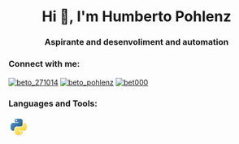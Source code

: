 <h1 align="center">Hi 👋, I'm Humberto Pohlenz</h1>
<h3 align="center">Aspirante and desenvoliment and automation</h3>

<h3 align="left">Connect with me:</h3>
<p align="left">
<a href="https://twitter.com/beto_271014" target="blank"><img align="center" src="https://raw.githubusercontent.com/rahuldkjain/github-profile-readme-generator/master/src/images/icons/Social/twitter.svg" alt="beto_271014" height="30" width="40" /></a>
<a href="https://instagram.com/beto_pohlenz" target="blank"><img align="center" src="https://raw.githubusercontent.com/rahuldkjain/github-profile-readme-generator/master/src/images/icons/Social/instagram.svg" alt="beto_pohlenz" height="30" width="40" /></a>
<a href="https://discord.gg/bet000" target="blank"><img align="center" src="https://raw.githubusercontent.com/rahuldkjain/github-profile-readme-generator/master/src/images/icons/Social/discord.svg" alt="bet000" height="30" width="40" /></a>
</p>

<h3 align="left">Languages and Tools:</h3>
<p align="left"> <a href="https://www.python.org" target="_blank" rel="noreferrer"> <img src="https://raw.githubusercontent.com/devicons/devicon/master/icons/python/python-original.svg" alt="python" width="40" height="40"/> </a> </p>

